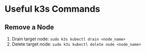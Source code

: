# Useful k3s Commands

## Remove a Node

1. Drain target node: `sudo k3s kubectl drain <node_name>`
2. Delete target node: `sudo k3s kubectl delete node <node_name>`